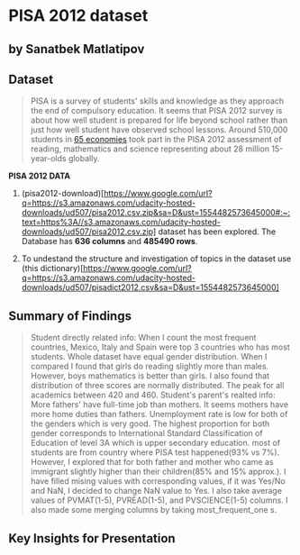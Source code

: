 # PISA 2012 dataset
## by Sanatbek Matlatipov


## Dataset

> PISA is a survey of students' skills and knowledge as they approach the end of compulsory education. It seems that PISA 2012 survey is about how well student is prepared for life beyond school rather than just how well student have observed school lessons. Around 510,000 students in [65 economies](https://www.oecd.org/pisa/pisaproducts/PISA%202012%20framework%20e-book_final.pdf) took part in the PISA 2012 assessment of reading, mathematics and science representing about 28 million 15-year-olds globally. 

**PISA 2012 DATA**
1. (pisa2012-download)[https://www.google.com/url?q=https://s3.amazonaws.com/udacity-hosted-downloads/ud507/pisa2012.csv.zip&sa=D&ust=1554482573645000#:~:text=https%3A//s3.amazonaws.com/udacity-hosted-downloads/ud507/pisa2012.csv.zip] dataset has been explored. The Database has **636 columns** and **485490 rows**. 

2. To undestand the structure and investigation of topics in the dataset use (this dictionary)[https://www.google.com/url?q=https://s3.amazonaws.com/udacity-hosted-downloads/ud507/pisadict2012.csv&sa=D&ust=1554482573645000]

## Summary of Findings

> Student directly related info: When I count the most frequent countries, Mexico, Italy and Spain were top 3 countries who has most students. Whole dataset have equal gender distribution. When I compared I found that girls do reading slightly more than males. However, boys mathematics is better than girls. I also found that distribution of three scores are normally distributed. The peak for all academics between 420 and 460. Student's parent's realted info: More fathers' have full-time job than mothers. It seems mothers have more home duties than fathers. Unemployment rate is low for both of the genders which is very good. The highest proportion for both gender corresponds to International Standard Classification of Education of level 3A which is upper secondary education. most of students are from country where PISA test happened(93% vs 7%). However, I explored that for both father and mother who came as immigrant slightly higher than their children(85% and 15% approx.). I have filled mising values with corresponding values, if it was Yes/No and NaN, I decided to change NaN value to Yes. I also take average values of PVMAT(1-5), PVREAD(1-5), and PVSCIENCE(1-5) columns. I also made some merging columns by taking most_frequent_one s.

## Key Insights for Presentation
